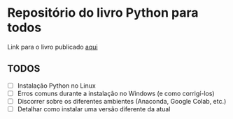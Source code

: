 # Repositório do livro Python para todos

Link para o livro publicado [aqui](https://henriqueajnb.github.io/python-para-todos/README.html)

## TODOS

- [ ] Instalação Python no Linux
- [ ] Erros comuns durante a instalação no Windows (e como corrigí-los)
- [ ] Discorrer sobre os diferentes ambientes (Anaconda, Google Colab, etc.)
- [ ] Detalhar como instalar uma versão diferente da atual
